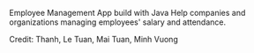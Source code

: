 Employee Management App build with Java
Help companies and organizations managing employees' salary and attendance.

Credit: Thanh, Le Tuan, Mai Tuan, Minh Vuong
